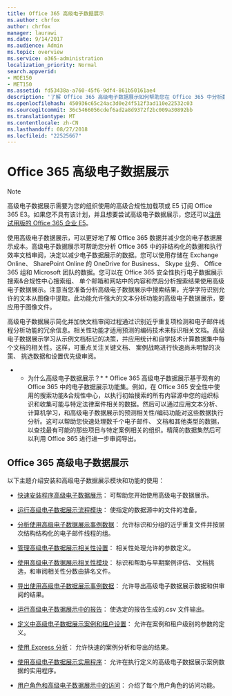 ```yaml
---
title: Office 365 高级电子数据展示
ms.author: chrfox
author: chrfox
manager: laurawi
ms.date: 9/14/2017
ms.audience: Admin
ms.topic: overview
ms.service: o365-administration
localization_priority: Normal
search.appverid:
- MOE150
- MET150
ms.assetid: fd53438a-a760-45f6-9df4-861b50161ae4
description: '了解 Office 365 高级电子数据展示如何帮助您在 Office 365 中分析数据、 简化文档审阅和做出有效的电子数据展示的决策。  '
ms.openlocfilehash: 450936c65c24ac3d0e24f512f3ad110e22532c03
ms.sourcegitcommit: 36c5466056cdef6ad2a8d9372f2bc009a30892bb
ms.translationtype: MT
ms.contentlocale: zh-CN
ms.lasthandoff: 08/27/2018
ms.locfileid: "22525667"
---
```

# <a name="office-365-advanced-ediscovery"></a>Office 365 高级电子数据展示

> [!NOTE]
> 高级电子数据展示需要为您的组织使用的高级合规性加载项或 E5 订阅 Office 365 E3。如果您不具有该计划，并且想要尝试高级电子数据展示，您还可以[注册试用版的 Office 365 企业 E5](https://go.microsoft.com/fwlink/p/?LinkID=698279)。 
  
使用高级电子数据展示，可以更好地了解 Office 365 数据并减少您的电子数据展示成本。高级电子数据展示可帮助您分析 Office 365 中的非结构化的数据和执行效率文档审阅，决定以减少电子数据展示的数据。您可以使用存储在 Exchange Online、 SharePoint Online 的 OneDrive for Business、 Skype 业务、 Office 365 组和 Microsoft 团队的数据。您可以在 Office 365 安全性执行电子数据展示搜索&amp;合规性中心搜索组、 单个邮箱和网站中的内容和然后分析搜索结果使用高级电子数据展示。注意当您准备分析高级电子数据展示中搜索结果，光学字符识别允许的文本从图像中提取。此功能允许强大的文本分析功能的高级电子数据展示，要应用于图像文件。
  
高级电子数据展示简化并加快文档审阅过程通过识别近乎重复项检测和电子邮件线程分析功能的冗余信息。相关性功能才适用预测的编码技术来标识相关文档。高级电子数据展示学习从示例文档标记的决策，并应用统计和自学技术计算数据集中每个文档的相关性。这样，可重点关注关键文档、 案例战略进行快速尚未明智的决策、 挑选数据和设置优先级审阅。
  
 * * 为什么高级电子数据展示？* * Office 365 高级电子数据展示基于现有的 Office 365 中的电子数据展示功能集。例如，在 Office 365 安全性中使用的搜索功能&amp;合规性中心，以执行初始搜索的所有内容源中您的组织标识和收集可能与特定法律案件相关的数据。然后可以通过应用文本分析、 计算机学习，和高级电子数据展示的预测相关性/编码功能对这些数据执行分析。这可以帮助您快速处理数千个电子邮件、 文档和其他类型的数据，以查找最有可能的那些项目与特定案例相关的组织。精简的数据集然后可以利用 Office 365 进行进一步审阅导出。 
  
## <a name="office-365-advanced-ediscovery"></a>Office 365 高级电子数据展示

以下主题介绍安装和高级电子数据展示模块和功能的使用：
  
- [快速安装程序高级电子数据展示](quick-setup-for-advanced-ediscovery.md)： 可帮助您开始使用高级电子数据展示。 
    
- [运行高级电子数据展示流程模块](run-the-process-module-in-advanced-ediscovery.md)： 使指定的数据源中的文件的准备。 
    
- [分析使用高级电子数据展示事例数据](analyze-case-data-with-advanced-ediscovery.md)： 允许标识和分组的近乎重复文件并按层次结构结构化的电子邮件线程的组。 
    
- [管理高级电子数据展示相关性设置](manage-relevance-setup-in-advanced-ediscovery.md)： 相关性处理允许的参数定义。 
    
- [使用高级电子数据展示相关性模块](use-relevance-in-advanced-ediscovery.md)： 标识和帮助与早期案例评估、 文档挑选，和审阅相关性分数由排名文件。 
    
- [导出使用高级电子数据展示事例数据](export-case-data-in-advanced-ediscovery.md)： 允许导出高级电子数据展示数据和供审阅的结果。 
    
- [运行高级电子数据展示中的报告](run-reports-in-advanced-ediscovery.md)： 使选定的报告生成的.csv 文件输出。 
    
- [定义中高级电子数据展示案例和租户设置](define-case-and-tenant-settings-in-advanced-ediscovery.md)： 允许在案例和租户级别的参数的定义。 
    
- [使用 Express 分析](use-express-analysis-in-advanced-ediscovery.md)： 允许快速的案例分析和导出的结果。 
    
- [使用高级电子数据展示实用程序](use-advanced-ediscovery-utilities.md)： 允许在执行定义的高级电子数据展示案例数据的实用程序。 
    
- [用户角色和高级电子数据展示中的访问](user-roles-and-access-in-advanced-ediscovery.md)： 介绍了每个用户角色的访问功能。 
    

